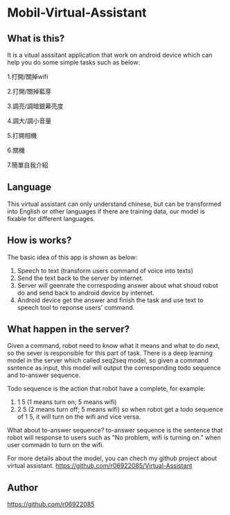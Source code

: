 # Mobil-Virtual-Assistant

## What is this?
It is a vitual asssitant application that work on android device which can help you do some simple tasks such as below:

1.打開/關掉wifi

2.打開/關掉藍芽

3.調亮/調暗銀幕亮度

4.調大/調小音量

5.打開相機

6.關機

7.簡單自我介紹

## Language
This virtual assistant can only understand chinese, but can be transformed into English or other languages if there are training data, our model is fixable for different languages.

## How is works?
The basic idea of this app is shown as below:
1. Speech to text (transform users command of voice into texts)
2. Send the text back to the server by internet.
3. Server will geenrate the correspoding answer about what shoud robot do and send back to android device by internet.
4. Android device get the answer and finish the task and use text to speech tool to reponse users' command.

## What happen in the server?
Given a command, robot need to know what it means and what to do next, so the sever is responsible for this part of task.
There is a deep learning model in the server which called seq2seq model, so given a command ssntence as input, this model will 
output the corresponding todo sequence and to-answer sequence.

Todo sequence is the action that robot have a complete, for example:
1. 1 5 (1 means turn on; 5 means wifi)
2. 2 5 (2 means turn off; 5 means wifi)
so when robot get a todo sequence of 1 5, it will turn on the wifi and vice versa.

What about to-answer sequence? to-answer sequence is the sentence that robot will response to users such as
"No problem, wifi is turning on." when user commadn to turn on the wifi.

For more details about the model, you can chech my github project about virtual assistant.
https://github.com/r06922085/Virtual-Assistant

## Author
https://github.com/r06922085
